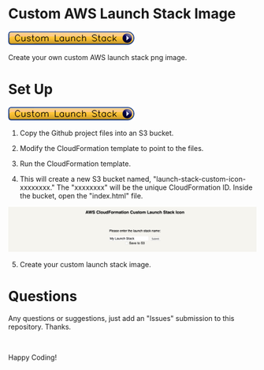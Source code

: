 # Custom AWS Launch Stack Image

![Custom Launch Stack](/readme-images/custom-launch-stack.png?raw=true)

Create your own custom AWS launch stack png image.

# Set Up 

![Custom Launch Stack](/readme-images/custom-launch-stack.png?raw=true)

1. Copy the Github project files into an S3 bucket.

2. Modify the CloudFormation template to point to the files.

3. Run the CloudFormation template.

4. This will create a new S3 bucket named, "launch-stack-custom-icon-xxxxxxxx." The "xxxxxxxx" will be the unique CloudFormation ID. Inside the bucket, open the "index.html" file.

![Custom Launch Stack](/readme-images/CustomLaunchStackShot.png?raw=true)

5. Create your custom launch stack image.

# Questions

Any questions or suggestions, just add an "Issues" submission to this repository. Thanks.

&nbsp;

Happy Coding!
